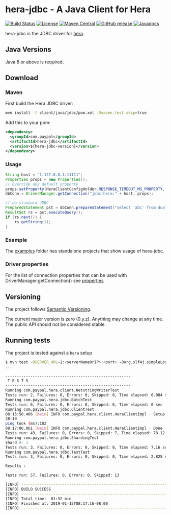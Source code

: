 # hera-jdbc - A Java Client for Hera
[![Build Status](https://img.shields.io/travis/com/paypal/hera-jdbc.svg?style=flat-square)](https://travis-ci.com/paypal/hera-jdbc)
[![License](https://img.shields.io/badge/Licence-Apache%202.0-blue.svg?style=flat-square)](http://www.apache.org/licenses/LICENSE-2.0.html)
[![Maven Central](https://img.shields.io/maven-central/v/io.hera/hera-jdbc-core.svg?style=flat-square)](https://search.maven.org/#search%7Cga%7C1%7Cio.hera)
[![GitHub release](https://img.shields.io/github/release/paypal/hera-jdbc.svg?style=flat-square)](https://github.com/paypal/hera-jdbc/releases)
[![Javadocs](http://www.javadoc.io/badge/io/hera/hera-jdbc-core.svg)](http://www.javadoc.io/doc/io/hera/hera-jdbc-core)

hera-jdbc is the JDBC driver for [hera](https://github.com/paypal/hera).

## Java Versions

Java 8 or above is required.

## Download

### Maven

First build the Hera JDBC driver:
```sh
mvn install -f client/java/jdbc/pom.xml -Dmaven.test.skip=true
```
Add this to your pom:
```xml
<dependency>
  <groupId>com.paypal</groupId>
  <artifactId>hera-jdbc</artifactId>
  <version>${hera-jdbc-version}</version>
</dependency>
```
### Usage

```java
String host = "1:127.0.0.1:11111"; 
Properties props = new Properties();
// Override any default property
props.setProperty(HeraClientConfigHolder.RESPONSE_TIMEOUT_MS_PROPERTY, "3000");
dbConn = DriverManager.getConnection("jdbc:hera:" + host, props);

// do standard JDBC
PreparedStatement pst = dbConn.prepareStatement("select 'abc' from dual");
ResultSet rs = pst.executeQuery();
if (rs.next()) {
	rs.getString(1);
}
```

### Example

The [examples](examples) folder has standalone projects that show usage of hera-jdbc.

### Driver properties

For the list of connection properties that can be used with DriverManager.getConnection() see [properties](doc/properties.md)

## Versioning

The project follows [Semantic Versioning](http://semver.org/).

The current major version is zero (0.y.z). Anything may change at any time. The public API should not be considered stable.

## Running tests

The project is tested against a `hera` setup

```sh
$ mvn test -DSERVER_URL=1:<serverNameOrIP>:<port> -Dorg.slf4j.simpleLogger.defaultLogLevel=info
...

-------------------------------------------------------
 T E S T S
-------------------------------------------------------
Running com.paypal.hera.client.NetstringWriterTest
Tests run: 2, Failures: 0, Errors: 0, Skipped: 0, Time elapsed: 0.084 sec
Running com.paypal.hera.jdbc.BatchTest
Tests run: 6, Failures: 0, Errors: 0, Skipped: 6, Time elapsed: 0 sec
Running com.paypal.hera.jdbc.ClientTest
08:15:50.406 [main] INFO com.paypal.hera.client.HeraClientImpl - Setup OK
38-10
ping took (ms):182
08:17:06.061 [main] INFO com.paypal.hera.client.HeraClientImpl - Done
Tests run: 43, Failures: 0, Errors: 0, Skipped: 7, Time elapsed: 78.12 sec
Running com.paypal.hera.jdbc.ShardingTest
Shard #: 1
Tests run: 3, Failures: 0, Errors: 0, Skipped: 0, Time elapsed: 7.16 sec
Running com.paypal.hera.jdbc.TestTest
Tests run: 3, Failures: 0, Errors: 0, Skipped: 0, Time elapsed: 2.825 sec

Results :

Tests run: 57, Failures: 0, Errors: 0, Skipped: 13

[INFO] ------------------------------------------------------------------------
[INFO] BUILD SUCCESS
[INFO] ------------------------------------------------------------------------
[INFO] Total time:  01:32 min
[INFO] Finished at: 2019-01-15T08:17:16-08:00
[INFO] ------------------------------------------------------------------------
````


